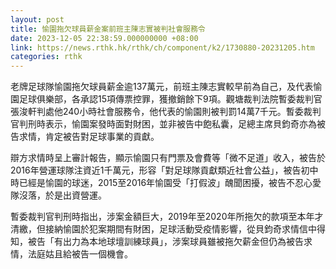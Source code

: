 ```yaml
---
layout: post
title: 愉園拖欠球員薪金案前班主陳志實被判社會服務令
date: 2023-12-05 22:38:59.000000000 +08:00
link: https://news.rthk.hk/rthk/ch/component/k2/1730880-20231205.htm
categories: rthk
---
```


老牌足球隊愉園拖欠球員薪金逾137萬元，前班主陳志實較早前為自己，及代表愉園足球俱樂部，各承認15項傳票控罪，獲撤銷餘下9項。觀塘裁判法院暫委裁判官張浚軒判處他240小時社會服務令，他代表的愉園則被判罰14萬7千元。暫委裁判官判刑時表示，愉園案發時面對財困，並非被告中飽私囊，足總主席貝鈞奇亦為被告求情，肯定被告對足球事業的貢獻。

辯方求情時呈上審計報告，顯示愉園只有門票及會費等「微不足道」收入，被告於2016年營運球隊注資近1千萬元，形容「對足球隊貢獻類近社會公益」，被告初中時已經是愉園的球迷，2015至2016年愉園受「打假波」醜聞困擾，被告不忍心愛隊沒落，於是出資營運。

暫委裁判官判刑時指出，涉案金額巨大，2019年至2020年所拖欠的款項至本年才清繳，但接納愉園於犯案期間有財困，足球活動受疫情影響，從貝鈞奇求情信中得知，被告「有出力為本地球壇訓練球員」，涉案球員雖被拖欠薪金但仍為被告求情，法庭姑且給被告一個機會。
